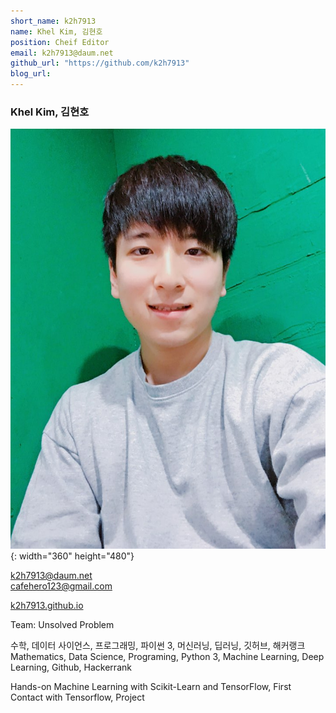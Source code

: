 ```yaml
---
short_name: k2h7913
name: Khel Kim, 김현호
position: Cheif Editor
email: k2h7913@daum.net
github_url: "https://github.com/k2h7913"
blog_url:
---
```

### Khel Kim, 김현호
![avatar2](/assets/images/avatar2.jpg){: width="360" height="480"}

k2h7913@daum.net  
cafehero123@gmail.com

[k2h7913.github.io](http://k2h7913.github.io)

Team: Unsolved Problem  

수학, 데이터 사이언스, 프로그래밍, 파이썬 3, 머신러닝, 딥러닝, 깃허브, 해커랭크  
Mathematics, Data Science, Programing, Python 3, Machine Learning, Deep Learning, Github, Hackerrank

Hands-on Machine Learning with Scikit-Learn and TensorFlow, First Contact with Tensorflow, Project
